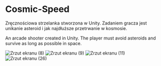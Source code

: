 # Cosmic-Speed
Zręcznościowa strzelanka stworzona w Unity. Zadaniem gracza jest unikanie asteroid i jak najdłuższe przetrwanie w kosmosie.

An arcade shooter created in Unity. The player must avoid asteroids and survive as long as possible in space.

![Zrzut ekranu (8)](https://user-images.githubusercontent.com/50916692/212668764-61de666a-29ff-4d5a-879e-f4dad15cf4e9.png)
![Zrzut ekranu (9)](https://user-images.githubusercontent.com/50916692/212668798-e52b3451-b10b-4643-bdf0-a44b18668a7b.png)
![Zrzut ekranu (11)](https://user-images.githubusercontent.com/50916692/212668807-41bfab92-05c0-4406-bb0f-7adb12c57fbc.png)
![Zrzut ekranu (26)](https://user-images.githubusercontent.com/50916692/212668818-941d9842-b7e2-41c3-ac8c-6bf0ae57661e.png)
